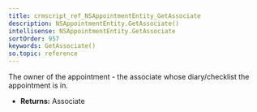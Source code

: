 ```yaml
---
title: crmscript_ref_NSAppointmentEntity_GetAssociate
description: NSAppointmentEntity.GetAssociate()
intellisense: NSAppointmentEntity.GetAssociate
sortOrder: 957
keywords: GetAssociate()
so.topic: reference
---
```



The owner of the appointment - the associate whose diary/checklist the appointment is in.



* **Returns:** Associate


